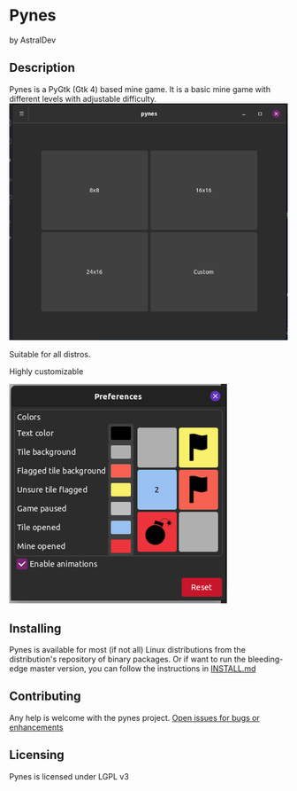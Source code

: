 # Pynes
by AstralDev

## Description
Pynes is a PyGtk (Gtk 4) based mine game. It is a basic mine game with different levels with adjustable difficulty.
![App Window](https://github.com/astraldev/pynes/blob/master/images/app.png)

Suitable for all distros.

Highly customizable

![Preference Window](https://github.com/astraldev/pynes/blob/master/images/pref.png)


## Installing
Pynes is available for most (if not all) Linux distributions from the distribution's repository of binary packages. Or if want to run the bleeding-edge master version, you can follow the instructions in [INSTALL.md](https://github.com/astraldev/pynes/blob/master/INSTALL.md)

## Contributing
Any help is welcome with the pynes project.
[Open issues for bugs or enhancements](https://github.com/astraldev/pynes/issues/new)

## Licensing
Pynes is licensed under LGPL v3
